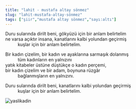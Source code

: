 ```yaml
---
title: "lahit - mustafa altay sönmez"
slug: "lahit-mustafa-altay-sönmez"
tags: ["şiir","mustafa altay sönmez","sayı:altı"]
---
```


Duru sularında dirilt beni, gökyüzü için bir anlam belirtelim\
ne varsa açıktır insana, kanatlarını kalbi yolundan geçirmiş\
          kuşlar için bir anlam belirtelim.

Bir kadın çizelim, bir kadın ve ayaklarına sarmaşık dolanmış\
          tüm kadınların en yalnızını\
yatık kitabeler üstüne düştükçe o kadın perçemi,\
bir kadın çizelim ve bir adam, boynuna rüzgâr\
          bağlanmışların en yalnızını.

Duru sularında dirilt beni, kanatlarını kalbi yolundan geçirmiş\
          kuşlar için bir anlam belirtelim.

![yaslikadin](/img/ky06_15_tayfunisildar.jpg)
